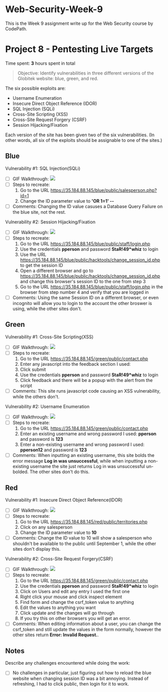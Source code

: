 # Web-Security-Week-9
This is the Week 9 assignment write up for the Web Security course by CodePath.

# Project 8 - Pentesting Live Targets

Time spent: **3** hours spent in total

> Objective: Identify vulnerabilities in three different versions of the Globitek website: blue, green, and red.

The six possible exploits are:
* Username Enumeration
* Insecure Direct Object Reference (IDOR)
* SQL Injection (SQLi)
* Cross-Site Scripting (XSS)
* Cross-Site Request Forgery (CSRF)
* Session Hijacking/Fixation

Each version of the site has been given two of the six vulnerabilities. (In other words, all six of the exploits should be assignable to one of the sites.)

## Blue

Vulnerability #1: SQL Injection(SQLi)
- [ ] GIF Walkthrough: ![](./SQLInjection.gif)
- [ ] Steps to recreate:
	1) Go to the URL https://35.184.88.145/blue/public/salesperson.php?id=1
	2) Change the ID parameter value to **'OR 1=1' --**
- [ ] Comments: Changing the ID value casuses a Database Query Failure on the blue site, not the rest.

Vulnerability #2: Session Hijacking/Fixation
- [ ] GIF Walkthrough: ![](./SessionHijacking.gif)
- [ ] Steps to recreate:
	1) Go to the URL https://35.184.88.145/blue/public/staff/login.php
	2) Use the credentials **pperson** and password **StaR!49*whiz** to login
	3) Use the URL https://35.184.88.145/blue/public/hacktools/change_session_id.php to get the session ID
	4) Open a different browser and go to https://35.184.88.145/blue/public/hacktools/change_session_id.php
	   and change this browser's session ID to the one from step 3
	5) Go to the URL https://35.184.88.145/blue/public/staff/login.php in the browser from step number 4 and
	   verify that you are logged in
- [ ] Comments: Using the same Session ID on a different browser, or even incognito will allow you to login to the account the other broswer is using, while the other sites don't.

## Green

Vulnerability #1: Cross-Site Scripting(XSS)
- [ ] GIF Walkthrough: ![](./Cross-SiteScripting.gif)
- [ ] Steps to recreate:
	1) Go to the URL https://35.184.88.145/green/public/contact.php
	2) Enter any javascript into the feedback section
	   I used:
	   **<script>alert("Farhan has discovered an explot")</script>**
	3) Click submit
	4) Use the credentials **pperson** and password **StaR!49*whiz** to login
	5) Click feedback and there will be a popup with the alert from the script
- [ ] Comments: This site runs javascript code causing an XSS vulnerability, while the others don't.

Vulnerability #2: Username Enumeration
- [ ] GIF Walkthrough: ![](./UserEnumeration.gif)
- [ ] Steps to recreate:
	1) Go to the URL https://35.184.88.145/green/public/contact.php
	2) Enter an existing username and wrong password
	   I used:
	   **pperson** and password is **123**
	3) Enter a non-existing username and wrong password
	   I used:
	   **pperson12** and password is **123**
- [ ] Comments: When inputting an existing username, this site bolds the error message **Log in was unsuccessful**, while when inputting a non-existing username the site just returns Log in was unsuccessful un-bolded. The other sites don't do this.

## Red

Vulnerability #1: Insecure Direct Object Reference(IDOR)
- [ ] GIF Walkthrough: ![](./InsecureDirectObjectReferencing.gif)
- [ ] Steps to recreate:
	1) Go to the URL https://35.184.88.145/red/public/territories.php
	2) Click on any salesperson
	3) Change the ID parameter value to **10**
- [ ] Comments: Change the ID value to 10 will show a salesperson who shouldn't be available to the public until September 1, while the other sites don't display this.

Vulnerability #2: Cross-Site Request Forgery(CSRF)
- [ ] GIF Walkthrough: ![](./Cross-SiteRequestForgery.gif)
- [ ] Steps to recreate:
	1) Go to the URL https://35.184.88.145/green/public/contact.php
	2) Use the credentials **pperson** and password **StaR!49*whiz** to login
	3) Click on Users and edit any entry I used the first one
	4) Right click your mouse and click inspect element
	5) Find form and change the csrf_token value to anything
	6) Edit the values to anything you want
	7) Click update and the changes will go through
	8) If you try this on other browsers you will get an error.
- [ ] Comments: When editing information about a user, you can change the csrf_token and still update the values in the form normally, however the other sites return **Error: Invalid Request.**.

## Notes

Describe any challenges encountered while doing the work:
- [ ] No challenges in particular, just figuring out how to reload the blue website when changing session ID was a bit annoying.
Instead of refreshing, I had to click public, then login for it to work.

